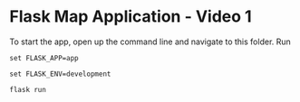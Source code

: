# Flask Map Application - Video 1

To start the app, open up the command line and navigate to this folder. Run

```
set FLASK_APP=app
```

```
set FLASK_ENV=development
```

```
flask run
```